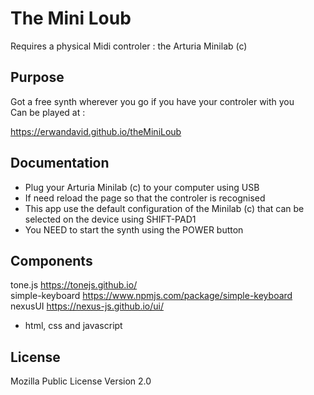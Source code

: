 # The Mini Loub
Requires a physical Midi controler : the Arturia Minilab (c) 


## Purpose
Got a free synth wherever you go if you have your controler with you  
Can be played at :

https://erwandavid.github.io/theMiniLoub

## Documentation

- Plug your Arturia Minilab (c) to your computer using USB
- If need reload the page so that the controler is recognised
- This app use the default configuration of the Minilab (c) that can be selected on the device using SHIFT-PAD1
- You NEED to start the synth using the POWER button



## Components 
tone.js https://tonejs.github.io/    
simple-keyboard https://www.npmjs.com/package/simple-keyboard    
nexusUI https://nexus-js.github.io/ui/

+ html, css and javascript


## License 
Mozilla Public License Version 2.0